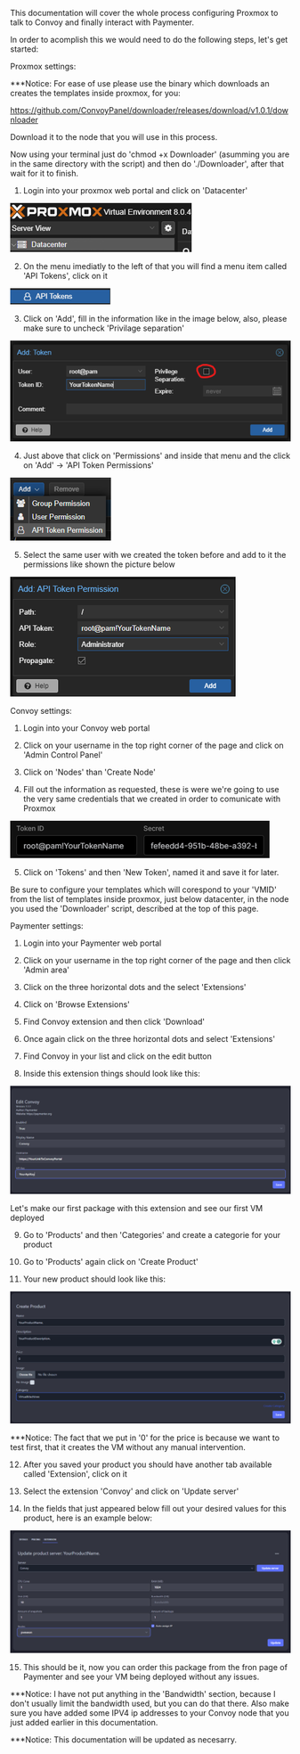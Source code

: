 This documentation will cover the whole process configuring Proxmox to talk to Convoy and finally interact with Paymenter.


In order to acomplish this we would need to do the following steps, let's get started:

Proxmox settings:

***Notice: For ease of use please use the binary which downloads an creates the templates inside proxmox, for you:

https://github.com/ConvoyPanel/downloader/releases/download/v1.0.1/downloader

Download it to the node that you will use in this process.

Now using your terminal just do 'chmod +x Downloader' (asumming you are in the same directory with the script) and then do './Downloader', after that wait for it to finish.


1.  Login into your proxmox web portal and click on 'Datacenter'

![Alt text](datacenter.png)

2.  On the menu imediatly to the left of that you will find a menu item called 'API Tokens', click on it

![Alt text](APITokens.png)

3.  Click on 'Add', fill in the information like in the image below, also, please make sure to uncheck 'Privilage separation'

![Alt text](CreateToken.png)

4.  Just above that click on 'Permissions' and inside that menu and the click on 'Add' -> 'API Token Permissions'

![Alt text](APITokenPermissions.png)

5.  Select the same user with we created the token before and add to it the permissions like shown the picture below

![Alt text](tokenpermissions.png)


Convoy settings:

1.  Login into your Convoy web portal

2.  Click on your username in the top right corner of the page and click on 'Admin Control Panel'

3.  Click on 'Nodes' than 'Create Node'

4.  Fill out the information as requested, these is were we're going to use the very same credentials that we created in order to comunicate with Proxmox

![Alt text](convoy-node-token.png)

5.  Click on 'Tokens' and then 'New Token', named it and save it for later.

   Be sure to configure your templates which will corespond to your 'VMID' from the list of templates inside proxmox, just below datacenter, in the node you used the 'Downloader' script, described at the top of this page.

Paymenter settings:

1.  Login into your Paymenter web portal

2.  Click on your username in the top right corner of the page and then click 'Admin area'

3.  Click on the three horizontal dots and the select 'Extensions'

4.  Click on 'Browse Extensions'

5.  Find Convoy extension and then click 'Download'

6.  Once again click on the three horizontal dots and select 'Extensions'

7.  Find Convoy in your list and click on the edit button

8.  Inside this extension things should look like this:

![Alt text](PaymenterExtensionSettings.png)

  Let's make our first package with this extension and see our first VM deployed

9.  Go to 'Products' and then 'Categories' and create a categorie for your product

10. Go to 'Products' again click on 'Create Product'

11. Your new product should look like this:

![Alt text](VMProducts1.png)

***Notice: The fact that we put in '0' for the price is because we want to test first, that it creates the VM without any manual intervention.

12. After you saved your product you should have another tab available called 'Extension', click on it

13. Select the extension 'Convoy' and click on 'Update server'

14. In the fields that just appeared below fill out your desired values for this product, here is an example below:

![Alt text](ConvoyProductSettings.png)

15. This should be it, now you can order this package from the fron page of Paymenter and see your VM being deployed without any issues.

***Notice: I have not put anything in the 'Bandwidth' section, because I don't usually limit the bandwidth used, but you can do that there. Also make sure you have added some IPV4 ip addresses to your Convoy node that you just added earlier in this documentation.

***Notice: This documentation will be updated as necesarry.